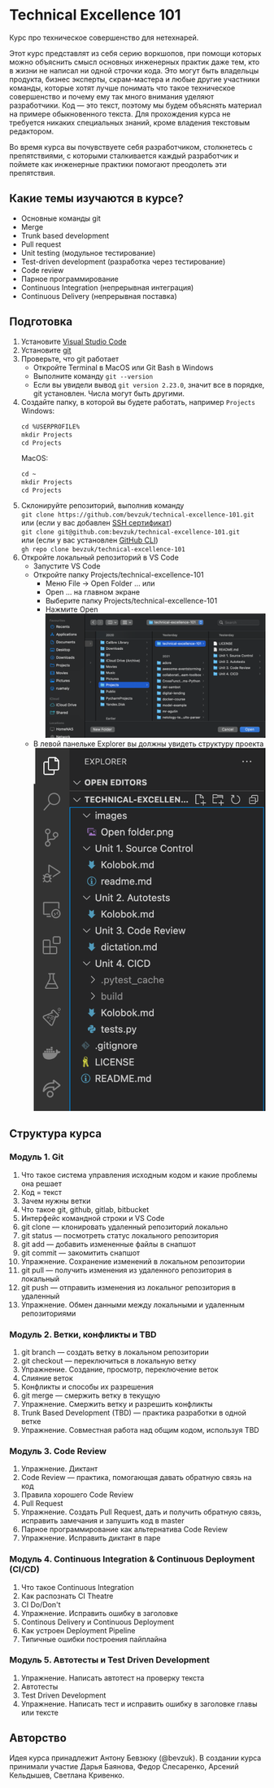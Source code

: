 # Technical Excellence 101
Курс про техническое совершенство для нетехнарей.

Этот курс представлят из себя серию воркшопов, при помощи которых можно объяснить смысл основных инженерных практик даже тем, кто в жизни не написал ни одной строчки кода. Это могут быть владельцы продукта, бизнес эксперты, скрам-мастера и любые другие участники команды, которые хотят лучше понимать что такое техническое совершенство и почему ему так много внимания уделяют разработчики. Код — это текст, поэтому мы будем объяснять материал на примере обыкновенного текста. Для прохождения курса не требуется никаких специальных знаний, кроме владения текстовым редактором.

Во время курса вы почувствуете себя разработчиком, столкнетесь с препятствиями, с которыми сталкивается каждый разработчик и поймете как инженерные практики помогают преодолеть эти препятствия.

## Какие темы изучаются в курсе?
* Основные команды git
* Merge
* Trunk based development
* Pull request
* Unit testing (модульное тестирование)
* Test-driven development (разработка через тестирование)
* Code review
* Парное программирование
* Continuous Integration (непрерывная интеграция)
* Continuous Delivery (непрерывная поставка)

## Подготовка
1. Установите [Visual Studio Code](https://code.visualstudio.com/download)
2. Установите [git](https://git-scm.com/downloads)
3. Проверьте, что git работает
    * Откройте Terminal в MacOS или Git Bash в Windows
    * Выполните команду `git --version`
    * Если вы увидели вывод `git version 2.23.0`, значит все в порядке, git установлен. Числа могут быть другими.
4. Создайте папку, в которой вы будете работать, например `Projects`  
    Windows:
      ```
      cd %USERPROFILE%
      mkdir Projects
      cd Projects
      ```  
    MacOS:  
      ```
      cd ~
      mkdir Projects
      cd Projects
      ```  
5. Склонируйте репозиторий, выполнив команду   
`git clone https://github.com/bevzuk/technical-excellence-101.git`  
или (если у вас добавлен [SSH сертификат](https://docs.github.com/en/authentication/connecting-to-github-with-ssh/adding-a-new-ssh-key-to-your-github-account))   
`git clone git@github.com:bevzuk/technical-excellence-101.git`  
или (если у вас установлен [GitHub CLI](https://cli.github.com))  
`gh repo clone bevzuk/technical-excellence-101`
6. Откройте локальный репозиторий в VS Code
    * Запустите VS Code
    * Откройте папку Projects/technical-excellence-101
      * Меню File -> Open Folder ... или 
      * Open ... на главном экране
      * Выберите папку Projects/technical-excellence-101
      * Нажмите Open
        ![](images/Open%20folder.png)
    * В левой панельке Explorer вы должны увидеть структуру проекта
      ![](images/Project%20structure.png)


## Структура курса

### Модуль 1. Git
1. Что такое система управления исходным кодом и какие проблемы она решает
2. Код = текст
3. Зачем нужны ветки
4. Что такое git, github, gitlab, bitbucket
5. Интерфейс командной строки и VS Code
6. git clone — клонировать удаленный репозиторий локально
7. git status — посмотреть статус локального репозитория
8. git add — добавить измененные файлы в снапшот
9. git commit — закомитить снапшот
10. Упражнение. Сохранение изменений в локальном репозитории
11. git pull — получить изменения из удаленного репозитория в локальный
12. git push — отправить изменения из локальног репозитория в удаленный
13. Упражнение. Обмен данными между локальными и удаленным репозиториями

### Модуль 2. Ветки, конфликты и TBD
1. git branch — создать ветку в локальном репозитории
2. git checkout — переключиться в локальную ветку
3. Упражнение. Создание, просмотр, переключение веток
4. Слияние веток
5. Конфликты и способы их разрешения
6. git merge — смержить ветку в текущую
7. Упражнение. Смержить ветку и разрешить конфликты
8. Trunk Based Development (TBD) — практика разработки в одной ветке
9. Упражнение. Совместная работа над общим кодом, используя TBD

### Модуль 3. Code Review
1. Упражнение. Диктант
2. Code Review — практика, помогающая давать обратную связь на код
3. Правила хорошего Code Review
4. Pull Request
5. Упражнение. Создать Pull Request, дать и получить обратную связь, исправить замечания и запушить код в master
6. Парное программирование как альтернатива Code Review
7. Упражнение. Исправить диктант в паре

### Модуль 4. Continuous Integration & Continuous Deployment (CI/CD)
1. Что такое Continuous Integration
2. Как распознать CI Theatre
3. CI Do/Don't
4. Упражнение. Исправить ошибку в заголовке
5. Continous Delivery и Continuous Deployment
6. Как устроен Deployment Pipeline
7. Типичные ошибки построения пайплайна

### Модуль 5. Автотесты и Test Driven Development
1. Упражнение. Написать автотест на проверку текста
2. Автотесты
3. Test Driven Development
4. Упражнение. Написать тест и исправить ошибку в заголовке главы или тексте

## Авторство
Идея курса принадлежит Антону Бевзюку (@bevzuk). В создании курса принимали участие Дарья Баянова, Федор Слесаренко, Арсений Кельдышев, Светлана Кривенко.

